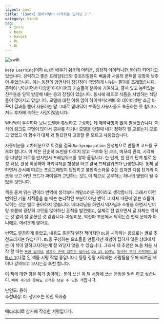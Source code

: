 ```yaml
---
layout: post
title: "[Book] 밑바닥부터 시작하는 딥러닝 3 "
category: Sihan
tag:
  - 밑바닥
  - book
  - Hanbit
  - ML
  - DL
---
```


![swift](https://sihan-son.github.io/public/book/hanbit/DL_Scratch_3.jfif)

`Deep Learning`(이하 `DL`)은 배우기 쉬운데 어려운, 굉장히 아이러니한 분야가 되어가고 있습니다. 강력하고 좋은 프레임워크와 튜토리얼들이 배움과 사용의 문턱을 굉장히 낮추어 주었습니다. 이는 동전의 양면처럼 장단점이 극명하게 나뉘는 결과를 초래했습니다. 문턱이 낮아지면서 다양한 아이디어와 기술들이 분야에 기여하고, 흥미 있고 능력있는 친두들을 일찍 발굴해 내는 등의 장점이 있습니다. 동시에 레트로 식품을 서빙하는 식당들이 많아지고 있습니다. 모델에 대한 이해 없이 하이퍼파라메타와 데이터셋만 조금 바꾸어 결과를 뽑아 사용하는 말 그대로 밑바닥이 부족한 사용자들도 속출하는 듯 합니다. 저도 후자에 속하는 사람이었습니다.

밑바닥이 부족하다 보니 모델을 튜닝하고 구성하는데 제약사항이 많이 발생했습니다. 지식의 링크도 구멍이 많아서 공부를 하거나 모델을 만질때 내가 정확히 뭘 모르는지 모르고 있었고 이 함수가 대체 왜 필요한지 고민할 뿐 모르고 사용했습니다.

자동미분을 고차미분으로 이것을 결국 `Backpropagation` 완성형으로 만들며 코드를 구조화 합니다. 이 책은 단순히 `DL`만을 다루지 않고 구조화 된 코드, 메모리 관리, 시각화 등 다양한 파트를 만지면서 프레임워크를 쌓아 올립니다. 한 단계, 한 단계 단계 별로 완성 확장, 완성 확장하며 아키텍쳐를 형성을 하고 결국 프레임워크가 탄생합니다. 통제 당하면서 순서에 따르는 프로그래밍이 답답하고 불만족스러울 수는 있지만 다음 단계의 이름을 보고 어떤 코드가 짜여질까 고민하는 것도 이 책으로 공부하는 하나의 방법이 될 수 있을 것입니다.

책을 즐겨 읽는 편이라 번역에 생각보다 까탈스러운 편이라고 생각합니다. 그래서 이런 번역된 기술 서적들을 볼 때는 논리적인 부분이 아닌 번역 그 자체 때문에 읽는 흐름이 막히는 것은 별로 좋아하지 않습니다. 베타리딩을 하면서 역자님과 소통을 하면서 단어랑 흐름에 굉장히 고민을 많이하신 흔적을 발견했고, 실제로 전 읽으면서 글 자체는 막히는 것 없이 잘 읽혔던 것 같습니다. 자동미분, 역전파 부분에서 막히는건 번역 문제가 아니에요. 어려운게 맞아요.

번역도 깔끔하게 좋았고, 내용도 충분히 알찬 책이지만 `DL`을 시작하는 용으로는 별로 추천드리지는 않습니다. `DL`을 구성하는 요소들을 만들지만 개념이 잡히지 않은 상태에서는 이 책이 말하고자하는게 잘 와닿지 않을 수 있습니다. 그래서 제 추천은 `DL`을 처음 시작 할 때는 <a href=''>`혼공 딥러닝`</a>, <a href=''>`실체가 손에 잡히는 딥러닝`</a>, <a href='https://sihan-son.github.io/do-it-deep-learning'>`Do it 딥러닝`</a>, <a href=''>`밑바닥 부터 시작하는 딥러닝 1`</a>(나열 된 책들 서평 작업 중입니다.) 등등 정말 시작하는 사람들을 위해 씌여진 책이나 강의보고 보시는걸 추천 합니다.

이 책에 대한 평을 제가 좋아하는 분이 쓰신 이 책 <a href="https://jehyunlee.tistory.com/12">서평</a>에 쓰신 문장을 빌려 하고 싶습니다. `뼈에 새기진 못해도 흔적은 남길 수 있는 책`입니다.

난인도: 중하  
추천대상: `DL` 생기초는 익힌 독자층

---

베타리더로 참가해 작성한 서평입니다.

---
